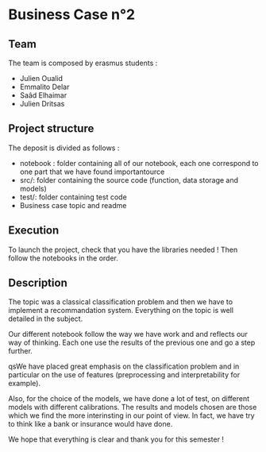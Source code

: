 # Business Case n°2

## Team

The team is composed by erasmus students :

* Julien Oualid
* Emmalito Delar
* Saâd Elhaimar
* Julien Dritsas

## Project structure

The deposit is divided as follows :

- notebook : folder containing all of our notebook, each one correspond to one part that we have found importantource
- src/: folder containing the source code (function, data storage and models)
- test/: folder containing test code
- Business case topic and readme

## Execution

To launch the project, check that you have the libraries needed ! Then follow the notebooks in the order. 

## Description

The topic was a classical classification problem and then we have to implement a recommandation system. Everything on the topic is well detailed in the subject.

Our different notebook follow the way we have work and and reflects our way of thinking. Each one use the results of the previous one and go a step further. 

qsWe have placed great emphasis on the classification problem and in particular on the use of features (preprocessing and interpretability for example).

Also, for the choice of the models, we have done a lot of test, on different models with different calibrations. The results and models chosen are those which we find the more interinsting in our point of view. In fact, we have try to think like a bank or insurance would have done.

We hope that everything is clear and thank you for this semester !
